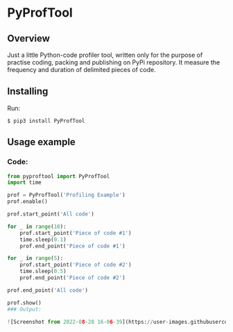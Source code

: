 # PyProfTool

## Overview
Just a little Python-code profiler tool, written only for the purpose of practise coding, packing and publishing on PyPi repository.
It measure the frequency and duration of delimited pieces of code.
## Installing
Run:
```
$ pip3 install PyProfTool
```
## Usage example
### Code:
```python
from pyproftool import PyProfTool
import time

prof = PyProfTool('Profiling Example')
prof.enable()

prof.start_point('All code')

for _ in range(10):
    prof.start_point('Piece of code #1')
    time.sleep(0.1)
    prof.end_point('Piece of code #1')

for _ in range(5):
    prof.start_point('Piece of code #2')
    time.sleep(0.5)
    prof.end_point('Piece of code #2')

prof.end_point('All code')

prof.show()
### Output:

![Screenshot from 2022-08-28 16-06-39](https://user-images.githubusercontent.com/29844580/187091177-af9acbb1-0603-4b90-8872-b0fa39206467.png)

